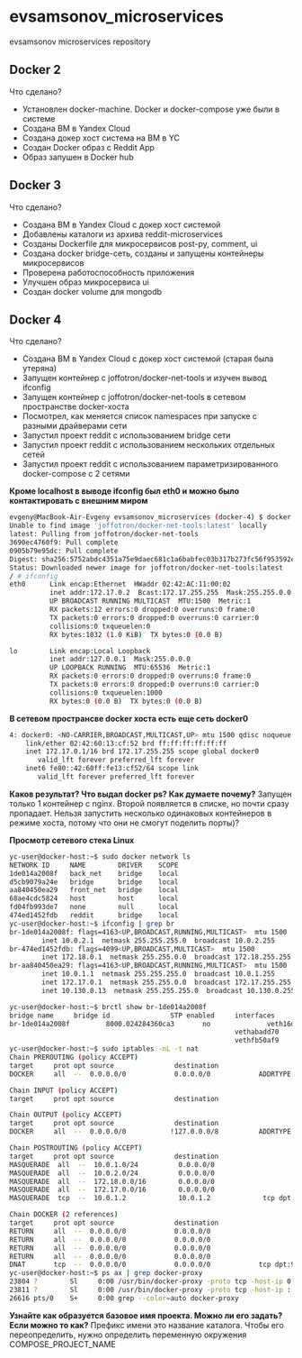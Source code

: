 # evsamsonov_microservices
evsamsonov microservices repository

## Docker 2

Что сделано?

- Установлен docker-machine. Docker и docker-compose уже были в системе
- Создана ВМ в Yandex Cloud
- Создана докер хост система на ВМ в YC
- Создан Docker образ с Reddit App
- Образ запушен в Docker hub

## Docker 3

Что сделано?

- Создана ВМ в Yandex Cloud с докер хост системой
- Добавлены каталоги из архива reddit-microservices
- Созданы Dockerfile для микросервисов post-py, comment, ui
- Создана docker bridge-сеть, созданы и запущены контейнеры микросервисов
- Проверена работоспособность приложения
- Улучшен образ микросервиса ui
- Создан docker volume для mongodb  

## Docker 4

Что сделано?

- Создана ВМ в Yandex Cloud с докер хост системой (старая была утеряна)
- Запущен контейнер с joffotron/docker-net-tools и изучен вывод ifconfig
- Запущен контейнер с joffotron/docker-net-tools в сетевом пространстве docker-хоста
- Посмотрел, как меняется список namespaces при запуске с разными драйверами сети
- Запустил проект reddit с использованием bridge сети
- Запустил проект reddit с использованием нескольких отдельных сетей
- Запустил проект reddit с использованием параметризированного docker-compose с 2 сетями

**Кроме localhost в выводе ifconfig был eth0 и можно было контактировать с внешним миром**
```bash
evgeny@MacBook-Air-Evgeny evsamsonov_microservices (docker-4) $ docker run --rm -it joffotron/docker-net-tools
Unable to find image 'joffotron/docker-net-tools:latest' locally
latest: Pulling from joffotron/docker-net-tools
3690ec4760f9: Pull complete 
0905b79e95dc: Pull complete 
Digest: sha256:5752abdc4351a75e9daec681c1a6babfec03b317b273fc56f953592e6218d5b5
Status: Downloaded newer image for joffotron/docker-net-tools:latest
/ # ifconfig
eth0      Link encap:Ethernet  HWaddr 02:42:AC:11:00:02  
          inet addr:172.17.0.2  Bcast:172.17.255.255  Mask:255.255.0.0
          UP BROADCAST RUNNING MULTICAST  MTU:1500  Metric:1
          RX packets:12 errors:0 dropped:0 overruns:0 frame:0
          TX packets:0 errors:0 dropped:0 overruns:0 carrier:0
          collisions:0 txqueuelen:0 
          RX bytes:1032 (1.0 KiB)  TX bytes:0 (0.0 B)

lo        Link encap:Local Loopback  
          inet addr:127.0.0.1  Mask:255.0.0.0
          UP LOOPBACK RUNNING  MTU:65536  Metric:1
          RX packets:0 errors:0 dropped:0 overruns:0 frame:0
          TX packets:0 errors:0 dropped:0 overruns:0 carrier:0
          collisions:0 txqueuelen:1000 
          RX bytes:0 (0.0 B)  TX bytes:0 (0.0 B)
```

**В сетевом пространсве docker хоста есть еще сеть docker0**
```bash
4: docker0: <NO-CARRIER,BROADCAST,MULTICAST,UP> mtu 1500 qdisc noqueue state DOWN group default 
    link/ether 02:42:60:13:cf:52 brd ff:ff:ff:ff:ff:ff
    inet 172.17.0.1/16 brd 172.17.255.255 scope global docker0
       valid_lft forever preferred_lft forever
    inet6 fe80::42:60ff:fe13:cf52/64 scope link 
       valid_lft forever preferred_lft forever
```

**Каков результат? Что выдал docker ps? Как думаете почему?**
Запущен только 1 контейнер с nginx. Второй появляется в списке, но почти сразу пропадает. Нельзя запустить несколько одинаковых контейнеров в режиме хоста, потому что они не смогут поделить порты)?


**Просмотр сетевого стека Linux**
```bash
yc-user@docker-host:~$ sudo docker network ls
NETWORK ID     NAME        DRIVER    SCOPE
1de014a2008f   back_net    bridge    local
d5cb9079a24e   bridge      bridge    local
aa840450ea29   front_net   bridge    local
68ae4cdc5824   host        host      local
fd04fb993de7   none        null      local
474ed1452fdb   reddit      bridge    local
yc-user@docker-host:~$ ifconfig | grep br
br-1de014a2008f: flags=4163<UP,BROADCAST,RUNNING,MULTICAST>  mtu 1500
        inet 10.0.2.1  netmask 255.255.255.0  broadcast 10.0.2.255
br-474ed1452fdb: flags=4099<UP,BROADCAST,MULTICAST>  mtu 1500
        inet 172.18.0.1  netmask 255.255.0.0  broadcast 172.18.255.255
br-aa840450ea29: flags=4163<UP,BROADCAST,RUNNING,MULTICAST>  mtu 1500
        inet 10.0.1.1  netmask 255.255.255.0  broadcast 10.0.1.255
        inet 172.17.0.1  netmask 255.255.0.0  broadcast 172.17.255.255
        inet 10.130.0.13  netmask 255.255.255.0  broadcast 10.130.0.255

yc-user@docker-host:~$ brctl show br-1de014a2008f
bridge name     bridge id               STP enabled     interfaces
br-1de014a2008f         8000.024284360ca3       no              veth16d0b22
                                                        vethabadd70
                                                        vethfb50af9
yc-user@docker-host:~$ sudo iptables -nL -t nat
Chain PREROUTING (policy ACCEPT)
target     prot opt source               destination         
DOCKER     all  --  0.0.0.0/0            0.0.0.0/0            ADDRTYPE match dst-type LOCAL

Chain INPUT (policy ACCEPT)
target     prot opt source               destination         

Chain OUTPUT (policy ACCEPT)
target     prot opt source               destination         
DOCKER     all  --  0.0.0.0/0           !127.0.0.0/8          ADDRTYPE match dst-type LOCAL

Chain POSTROUTING (policy ACCEPT)
target     prot opt source               destination         
MASQUERADE  all  --  10.0.1.0/24          0.0.0.0/0           
MASQUERADE  all  --  10.0.2.0/24          0.0.0.0/0           
MASQUERADE  all  --  172.18.0.0/16        0.0.0.0/0           
MASQUERADE  all  --  172.17.0.0/16        0.0.0.0/0           
MASQUERADE  tcp  --  10.0.1.2             10.0.1.2             tcp dpt:9292

Chain DOCKER (2 references)
target     prot opt source               destination         
RETURN     all  --  0.0.0.0/0            0.0.0.0/0           
RETURN     all  --  0.0.0.0/0            0.0.0.0/0           
RETURN     all  --  0.0.0.0/0            0.0.0.0/0           
RETURN     all  --  0.0.0.0/0            0.0.0.0/0           
DNAT       tcp  --  0.0.0.0/0            0.0.0.0/0            tcp dpt:9292 to:10.0.1.2:9292
yc-user@docker-host:~$ ps ax | grep docker-proxy
23804 ?        Sl     0:00 /usr/bin/docker-proxy -proto tcp -host-ip 0.0.0.0 -host-port 9292 -container-ip 10.0.1.2 -container-port 9292
23811 ?        Sl     0:00 /usr/bin/docker-proxy -proto tcp -host-ip :: -host-port 9292 -container-ip 10.0.1.2 -container-port 9292
26616 pts/0    S+     0:00 grep --color=auto docker-proxy
```

**Узнайте как образуется базовое имя проекта. Можно ли его задать? Если можно то как?**
Префикс имени это название каталога. Чтобы его переопределить, нужно определить переменную окружения COMPOSE_PROJECT_NAME
